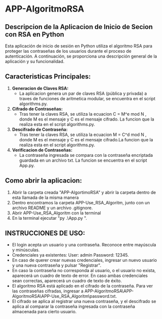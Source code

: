 # APP-AlgoritmoRSA

## Descripcion de la Aplicacion de Inicio de Secion con RSA en Python

Esta aplicación de inicio de sesión en Python utiliza el algoritmo RSA para proteger las contraseñas de los usuarios durante el proceso de autenticación. A continuación, se proporciona una descripción general de la aplicación y su funcionalidad.

## Caracteristicas Principales:

1. **Generacion de Claves RSA:**
   - La aplicacion genera un par de claves RSA (pública y privada) a traves de funciones de aritmetica modular, se encuentra en el script algorithms.py.
2. **Cifrado de Contraseñas:**
   - Tras tener la claves RSA, se utiliza la ecuacion C = M^e mod N , donde M es el mensaje y C es el mensaje cifrado. La funcion que la realiza esta en el script algorithms.py.
3. **Descifrado de Contraseña:**
   - Tras tener la claves RSA, se utiliza la ecuacion M = C^d mod N , donde M es el mensaje y C es el mensaje cifrado.La funcion que la realiza esta en el script algorithms.py.
4. **Verificacion de Contraseñas:**
   - La contraseña ingresada se compara con la contraseña encriptada guardada en un archivo txt. La funcion se encuentra en el script App.py.

## Como abrir la aplicacion:

1. Abrir la carpeta creada "APP-AlgortimoRSA" y abrir la carpeta dentro de esta llamada de la misma manera
2. Dentro encontramos la carpeta APP-Use_RSA_Algoritm, junto con un archivo README y un archivo .gitignore.
3. Abrir APP-Use_RSA_Algoritm con la terminal 
4. En la terminal ejecutar "py .\App.py ".

## INSTRUCCIONES DE USO:

- El login acepta un usuario y una contraseña. Reconoce entre mayúscula y minúsculas.
- Credenciales ya existentes: User: admin   Password: 12345.
- En caso de querer crear nuevas credenciales, ingresar un nuevo usuario y una nueva contraseña y pulsar "Registrar".
- En caso la contraseña no corresponda al usuario, o el usuario no exista, aparecerá un cuadro de texto de error. En caso ambas credenciales sean correctas, aparecerá un cuadro de texto de éxito.
- El algoritmo RSA está aplicado en el cifrado de la contraseña. Para ver las contraseñas cifradas, ingresar a APP-AlgoritmoRSA\APP-AlgoritmoRSA\APP-Use_RSA_Algoritm\password.txt.
- El cifrado se aplica al registrar una nueva contraseña, y el descifrado se aplica al comparar la contraseña ingresada con la contraseña almacenada para cierto usuario.
